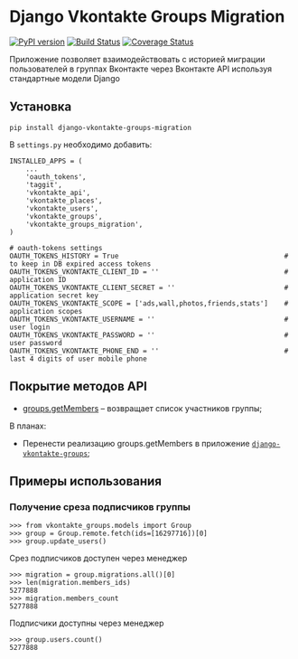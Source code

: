 Django Vkontakte Groups Migration
=================================

[![PyPI version](https://badge.fury.io/py/django-vkontakte-groups-migration.png)](http://badge.fury.io/py/django-vkontakte-groups-migration) [![Build Status](https://travis-ci.org/ramusus/django-vkontakte-groups-migration.png?branch=master)](https://travis-ci.org/ramusus/django-vkontakte-groups-migration) [![Coverage Status](https://coveralls.io/repos/ramusus/django-vkontakte-groups-migration/badge.png?branch=master)](https://coveralls.io/r/ramusus/django-vkontakte-groups-migration)

Приложение позволяет взаимодействовать с историей миграции пользователей в группах Вконтакте через Вконтакте API используя стандартные модели Django

Установка
---------

    pip install django-vkontakte-groups-migration

В `settings.py` необходимо добавить:

    INSTALLED_APPS = (
        ...
        'oauth_tokens',
        'taggit',
        'vkontakte_api',
        'vkontakte_places',
        'vkontakte_users',
        'vkontakte_groups',
        'vkontakte_groups_migration',
    )

    # oauth-tokens settings
    OAUTH_TOKENS_HISTORY = True                                         # to keep in DB expired access tokens
    OAUTH_TOKENS_VKONTAKTE_CLIENT_ID = ''                               # application ID
    OAUTH_TOKENS_VKONTAKTE_CLIENT_SECRET = ''                           # application secret key
    OAUTH_TOKENS_VKONTAKTE_SCOPE = ['ads,wall,photos,friends,stats']    # application scopes
    OAUTH_TOKENS_VKONTAKTE_USERNAME = ''                                # user login
    OAUTH_TOKENS_VKONTAKTE_PASSWORD = ''                                # user password
    OAUTH_TOKENS_VKONTAKTE_PHONE_END = ''                               # last 4 digits of user mobile phone

Покрытие методов API
--------------------

* [groups.getMembers](http://vk.com/developers.php?oid=-1&p=groups.getMembers) – возвращает список участников группы;

В планах:

* Перенести реализацию groups.getMembers в приложение [`django-vkontakte-groups`](http://github.com/ramusus/django-vkontakte-groups/);

Примеры использования
---------------------

### Получение среза подписчиков группы

    >>> from vkontakte_groups.models import Group
    >>> group = Group.remote.fetch(ids=[16297716])[0]
    >>> group.update_users()

Срез подписчиков доступен через менеджер

    >>> migration = group.migrations.all()[0]
    >>> len(migration.members_ids)
    5277888
    >>> migration.members_count
    5277888

Подписчики доступны через менеджер

    >>> group.users.count()
    5277888